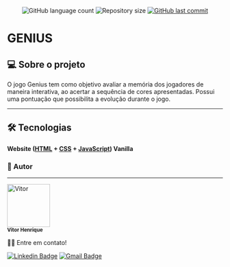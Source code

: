 <p align="center">
  <img alt="GitHub language count" src="https://img.shields.io/github/languages/count/Vitor-HenriqueAS/jogo-genius?color=%2304D361">

  <img alt="Repository size" src="https://img.shields.io/github/repo-size/Vitor-HenriqueAS/jogo-genius">
  
  <a href="https://github.com/Vitor-HenriqueAS/jogo-genius/commits/master" target="_blank">
    <img alt="GitHub last commit" src="https://img.shields.io/github/last-commit/Vitor-HenriqueAS/jogo-genius">
  </a>
</p>

# GENIUS

## 💻 Sobre o projeto

O jogo Genius tem como objetivo avaliar a memória dos jogadores de maneira interativa, ao acertar a sequência de cores apresentadas. Possui uma pontuação que possibilita a evolução durante o jogo.

---

## 🛠 Tecnologias

#### **Website**  ([HTML](https://developer.mozilla.org/pt-BR/docs/Web/HTML)  + [CSS](https://developer.mozilla.org/pt-BR/docs/Web/CSS) + [JavaScript](https://developer.mozilla.org/pt-BR/docs/web/javascript/guide/introduction)) Vanilla

### 🧑 Autor

---
<section>
  <div>
   <a href="https://github.com/Vitor-HenriqueAS"><img  src="https://avatars.githubusercontent.com/u/92743903?v=4" width="100px;" alt="Vitor"/></a>
   <br />
   <sub><b>Vitor Henrique</b></sub>

  
  👋🏽 Entre em contato!
  
  [![Linkedin Badge](https://img.shields.io/badge/-Vitor-blue?style=flat-square&logo=Linkedin&logoColor=white&link=https://www.linkedin.com/in/vitor-henriqueas/)](https://www.linkedin.com/in/artur-neri) 
  [![Gmail Badge](https://img.shields.io/badge/-vitorhenrique.a12@gmail.com-c14438?style=flat-square&logo=Gmail&logoColor=white&link=mailto:vitorhenrique.a12@gmail.com)](mailto:vitorhenrique.a12@gmail.com)
</div>
</section>
